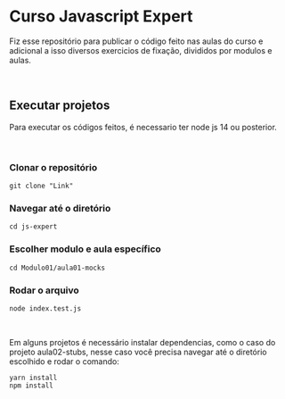 # Curso Javascript Expert

Fiz esse repositório para publicar o código feito nas aulas do curso e adicional
a isso diversos exercicios de fixação, divididos por modulos e aulas.

<br />

## Executar projetos

Para executar os códigos feitos, é necessario ter node js 14 ou posterior.

<br />

### Clonar o repositório

    git clone "Link"

### Navegar até o diretório

    cd js-expert

### Escolher modulo e aula específico

    cd Modulo01/aula01-mocks

### Rodar o arquivo

    node index.test.js

<br />

Em alguns projetos é necessário instalar dependencias, como o caso do projeto aula02-stubs,
nesse caso você precisa navegar até o diretório escolhido e rodar o comando:

    yarn install
    npm install
